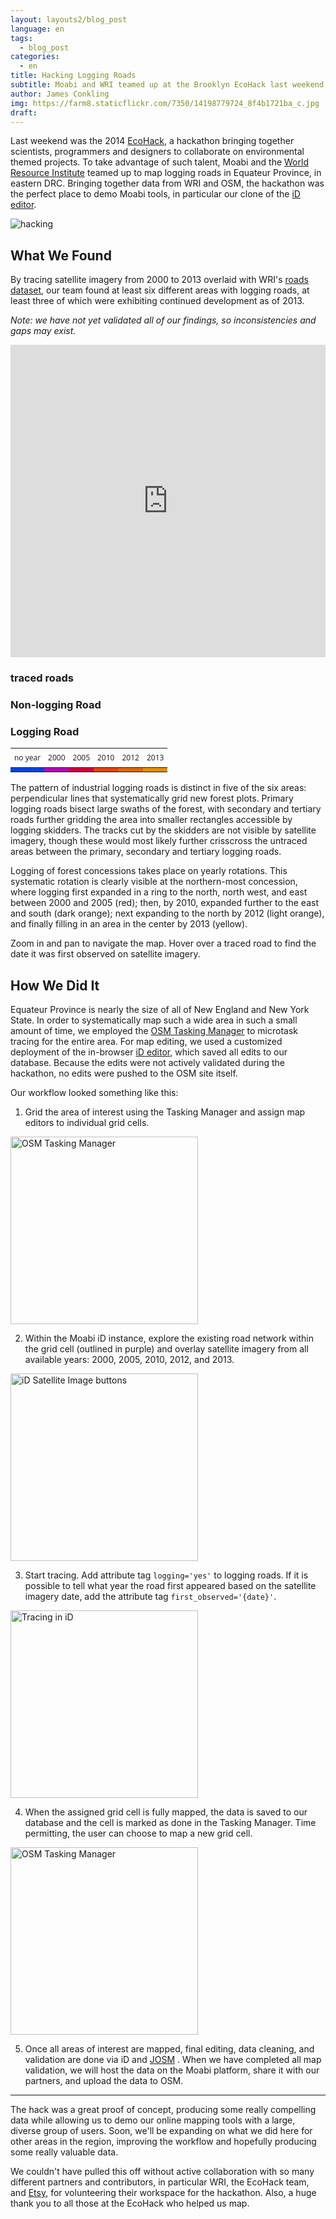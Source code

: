 ```yaml
---
layout: layouts2/blog_post
language: en
tags:
  - blog_post
categories:
  - en
title: Hacking Logging Roads
subtitle: Moabi and WRI teamed up at the Brooklyn EcoHack last weekend to map logging roads in Equateur Province.  Check out the results.
author: James Conkling
img: https://farm8.staticflickr.com/7350/14198779724_8f4b1721ba_c.jpg
draft:
---
```


Last weekend was the 2014 [EcoHack](http://ecohack.org/), a hackathon bringing together scientists, programmers and designers to collaborate on environmental themed projects.  To take advantage of such talent, Moabi and the [World Resource Institute](http://www.wri.org/) teamed up to map logging roads in Equateur Province, in eastern DRC.  Bringing together data from WRI and OSM, the hackathon was the perfect place to demo Moabi tools, in particular our clone of the [iD editor](http://learnosm.org/en/editing/id-editor/).

![hacking](https://farm6.staticflickr.com/5573/14012182589_9cd3710a72_c.jpg)

## What We Found

By tracing satellite imagery from 2000 to 2013 overlaid with WRI's [roads dataset](http://www.wri.org/our-work/project/congo-basin-forests/democratic-republic-congo#project-tabs), our team found at least six different areas with logging roads, at least three of which were exhibiting continued development as of 2013.

*Note: we have not yet validated all of our findings, so inconsistencies and gaps may exist.*

<iframe width="100%" height="500px" frameBorder="0" src="http://a.tiles.mapbox.com/v3/helsinki.logging_roads_viz.html"></iframe>

<div class="moabi-legend space-bottom4 active" style="width:360px">
    <div class="col12">
        <h3 class="small center pad0">traced roads</h3>
    </div>
    <div class="pad0x">
        <span class="legend-icon" style="border-bottom: 2px solid #7E7E7E; position: relative; bottom: 6px; width: 27px;"></span>
        <h3 class="micro">Non-logging Road</h3>
    </div>
    <div class="pad0x">
        <span class="legend-icon" style="border-bottom: 2px dotted #7E7E7E; position: relative; bottom: 6px; width: 27px;"></span>
        <h3 class="micro">Logging Road</h3>
    </div>
    <table class="fixed">
        <thead>
            <tr>
                <th class="center" style="font:12px/2em 'Open Sans', sans-serif">no year</th>
                <th class="center" style="font:12px/2em 'Open Sans', sans-serif">2000</th>
                <th class="center" style="font:12px/2em 'Open Sans', sans-serif">2005</th>
                <th class="center" style="font:12px/2em 'Open Sans', sans-serif">2010</th>
                <th class="center" style="font:12px/2em 'Open Sans', sans-serif">2012</th>
                <th class="center" style="font:12px/2em 'Open Sans', sans-serif">2013</th>
            </tr>
        </thead>
        <tbody>
            <tr>
                <td style="background-color: #0044E0;"></td>
                <td style="background-color: #B505B5;"></td>
                <td style="background-color: #CE003F;"></td>
                <td style="background-color: #E14402;"></td>
                <td style="background-color: #E06702;"></td>
                <td style="background-color: #E28F02;"></td>
            </tr>
        </tbody>
    </table>
</div>

The pattern of industrial logging roads is distinct in five of the six areas: perpendicular lines that systematically grid new forest plots.  Primary logging roads bisect large swaths of the forest, with secondary and tertiary roads further gridding the area into smaller rectangles accessible by logging skidders.  The tracks cut by the skidders are not visible by satellite imagery, though these would most likely further crisscross the untraced areas between the primary, secondary and tertiary logging roads.

Logging of forest concessions takes place on yearly rotations.  This systematic rotation is clearly visible at the northern-most concession, where logging first expanded in a ring to the north, north west, and east between 2000 and 2005 (red); then, by 2010, expanded further to the east and south (dark orange); next expanding to the north by 2012 (light orange), and finally filling in an area in the center by 2013 (yellow).

Zoom in and pan to navigate the map.  Hover over a traced road to find the date it was first observed on satellite imagery.



## How We Did It

Equateur Province is nearly the size of all of New England and New York State.  In order to systematically map such a wide area in such a small amount of time, we employed the [OSM Tasking Manager](http://tasks.hotosm.org/) to microtask tracing for the entire area.  For map editing, we used a customized deployment of the in-browser [iD editor](http://learnosm.org/en/editing/id-editor/), which saved all edits to our database.  Because the edits were not actively validated during the hackathon, no edits were pushed to the OSM site itself.

Our workflow looked something like this:

1) Grid the area of interest using the Tasking Manager and assign map editors to individual grid cells.

<img class="space-bottom2" src="http://farm6.staticflickr.com/5035/14231717164_8e69dc5135_c.jpg" alt="OSM Tasking Manager" style="height:300px;">

2) Within the Moabi iD instance, explore the existing road network within the grid cell (outlined in purple) and overlay satellite imagery from all available years: 2000, 2005, 2010, 2012, and 2013.

<img class="space-bottom2" src="http://farm8.staticflickr.com/7323/14169164633_9ee85067c3_c.jpg" alt="iD Satellite Image buttons" style="height:300px;">

3) Start tracing.  Add attribute tag `logging='yes'` to logging roads.  If it is possible to tell what year the road first appeared based on the satellite imagery date, add the attribute tag `first_observed='{date}'`.

<img class="space-bottom2" src="http://farm6.staticflickr.com/5585/14202389466_b35b789e75_c.jpg" alt="Tracing in iD" style="height:300px;">

4) When the assigned grid cell is fully mapped, the data is saved to our database and the cell is marked as done in the Tasking Manager.  Time permitting, the user can choose to map a new grid cell.

<img class="space-bottom2" src="https://farm6.staticflickr.com/5485/14222223531_652dbfee79_c.jpg" alt="OSM Tasking Manager" style="height:300px;">

5) Once all areas of interest are mapped, final editing, data cleaning, and validation are done via iD and [JOSM](https://josm.openstreetmap.de/) .  When we have completed all map validation, we will host the data on the Moabi platform, share it with our partners, and upload the data to OSM.

***

The hack was a great proof of concept, producing some really compelling data while allowing us to demo our online mapping tools with a large, diverse group of users.  Soon, we'll be expanding on what we did here for other areas in the region, improving the workflow and hopefully producing some really valuable data.

We couldn't have pulled this off without active collaboration with so many different partners and contributors, in particular WRI, the EcoHack team, and [Etsy](http://www.etsy.com/), for volunteering their workspace for the hackathon.  Also, a huge thank you to all those at the EcoHack who helped us map.
